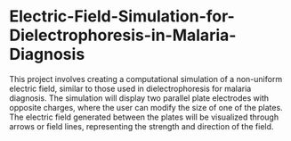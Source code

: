 # Electric-Field-Simulation-for-Dielectrophoresis-in-Malaria-Diagnosis
 This project involves creating a computational simulation of a non-uniform electric field, similar to those used in dielectrophoresis for malaria diagnosis. The simulation will display two parallel plate electrodes with opposite charges, where the user can modify the size of one of the plates. The electric field generated between the plates will be visualized through arrows or field lines, representing the strength and direction of the field.
